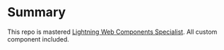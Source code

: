# Summary
This repo is mastered [Lightning Web Components Specialist](https://trailhead.salesforce.com/ja/content/learn/superbadges/superbadge_lwc_specialist).
All custom component included.

